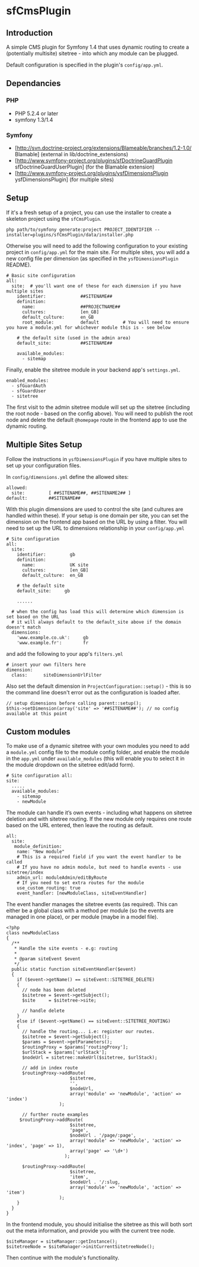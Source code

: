 sfCmsPlugin
===========

Introduction
------------

A simple CMS plugin for Symfony 1.4 that uses dynamic routing to create a (potentially multisite) sitetree - into which any module can be plugged.

Default configuration is specified in the plugin's `config/app.yml`.

Dependancies
------------

### PHP
 * PHP 5.2.4 or later
 * symfony 1.3/1.4

### Symfony

 * [http://svn.doctrine-project.org/extensions/Blameable/branches/1.2-1.0/ Blamable] (external in lib/doctrine_extensions)
 * [http://www.symfony-project.org/plugins/sfDoctrineGuardPlugin sfDoctrineGuardUserPlugin] (for the Blamable extension)
 * [http://www.symfony-project.org/plugins/ysfDimensionsPlugin ysfDimensionsPlugin] (for multiple sites)

Setup
-----

If it's a fresh setup of a project, you can use the installer to create a skeleton project using the `sfCmsPlugin`.

    php path/to/symfony generate:project PROJECT_IDENTIFIER --installer=plugins/sfCmsPlugin/data/installer.php

Otherwise you will need to add the following configuration to your existing project in `config/app.yml` for the main site.  For
multiple sites, you will add a new config file per dimension (as specified in the `ysfDimensionsPlugin` README).

	# Basic site configuration
	all:
	  site:  # you'll want one of these for each dimension if you have multiple sites
		identifier:				##SITENAME##
        definition:
          name: 				##PROJECTNAME##
          cultures: 			[en_GB]
	      default_culture: 		en_GB
		  root_module:          default			# You will need to ensure you have a module.yml for whichever module this is - see below
      	
	    # the default site (used in the admin area)
        default_site: 			##SITENAME##
     
        available_modules:
          - sitemap

Finally, enable the sitetree module in your backend app's `settings.yml`.  

    enabled_modules:
      - sfGuardAuth
      - sfGuardUser
      - sitetree

The first visit to the admin sitetree module will set up the sitetree (including the root node - based on the config above).  You will 
need to publish the root node and delete the default `@homepage` route in the frontend app to use the dynamic routing.


Multiple Sites Setup
--------------------

Follow the instructions in `ysfDimensionsPlugin` if you have multiple sites to set up your configuration files.

In `config/dimensions.yml` define the allowed sites:

    allowed:
	  site:         [ ##SITENAME##, ##SITENAME2## ]
	default:        ##SITENAME##

With this plugin dimensions are used to control the site (and cultures are handled within these).  If your setup is one domain per site, you can set
the dimension on the frontend app based on the URL by using a filter.  You will need to set up the URL to dimensions relationship in your  `config/app.yml`

    # Site configuration
    all:
      site:
        identifier:         gb
        definition:
          name:             UK site
          cultures:         [en_GB]
          default_culture:  en_GB
          
        # the default site
        default_site:     gb
        
        ......
      
      # when the config has load this will determine which dimension is set based on the URL
      # it will always default to the default_site above if the domain doesn't match
      dimensions:
        'www.example.co.uk':     gb
        'www.example.fr':        fr

and add the following to your app's `filters.yml`

    # insert your own filters here
    dimension:
      class:      siteDimensionUrlFilter

Also set the default dimension in `ProjectConfiguration::setup()` - this is so the command line doesn't error out as the configuration is loaded after.

    // setup dimensions before calling parent::setup();
    $this->setDimension(array('site' => '##SITENAME##'); // no config available at this point

Custom modules
--------------

To make use of a dynamic sitetree with your own modules you need to add a `module.yml` config file to the module config folder, and enable the module
in the `app.yml` under `available_modules` (this will enable you to select it in the module dropdown on the sitetree edit/add form).

	# Site configuration all:
	site: 
	  .....
	  available_modules: 
	    - sitemap
	    - newModule

The module can handle itʼs own events - including what happens on sitetree deletion and with sitetree routing. If the new module only requires one route 
based on the URL entered, then leave the routing as default.

	all: 
	  site:
	   module_definition: 
	    name: "New module" 
	    # This is a required field if you want the event handler to be called 
	    # If you have no admin module, but need to handle events - use sitetree/index 
	    admin_url: moduleAdmin/editByRoute 
	    # If you need to set extra routes for the module 
	    use_custom_routing: true 
	    event_handler: [newModuleClass, siteEventHandler]

The event handler manages the sitetree events (as required).  This can either be a global class with a method per module (so the events are managed in one place),
or per module (maybe in a model file).

	<?php
	class newModuleClass 
	{ 
	  /**
	   * Handle the site events - e.g: routing 
	   * 
	   * @param siteEvent $event 
	   */
	  public static function siteEventHandler($event) 
	  { 
		if ($event->getName() == siteEvent::SITETREE_DELETE) 
		{
	      // node has been deleted
	      $sitetree = $event->getSubject();
	      $site		= $sitetree->site;
     
	      // handle delete
	    } 
	    else if ($event->getName() == siteEvent::SITETREE_ROUTING) 
	    {
	      // handle the routing... i.e: register our routes.
	      $sitetree = $event->getSubject(); 
	      $params = $event->getParameters(); 
	      $routingProxy = $params['routingProxy']; 
	      $urlStack = $params['urlStack'];
	      $nodeUrl = sitetree::makeUrl($sitetree, $urlStack);

	      // add in index route
	      $routingProxy->addRoute( 
							$sitetree,
							'', 
							$nodeUrl, 
							array('module' => 'newModule', 'action' => 'index')
						);
						
		  // further route examples
		 $routingProxy->addRoute( 
           				    $sitetree,
				            'page', 
				            $nodeUrl . '/page/:page', 
				            array('module' => 'newModule', 'action' => 'index', 'page' => 1),
				            array('page' => '\d+')
				          );
				
		  $routingProxy->addRoute( 
							$sitetree,
							'item', 
							$nodeUrl . '/:slug, 
							array('module' => 'newModule', 'action' => 'item')
						);
		}
	  }
	}


In the frontend module, you should initialise the sitetree as this will both sort out the meta information, and provide you with the current tree node.

	$siteManager = siteManager::getInstance(); 
	$sitetreeNode = $siteManager->initCurrentSitetreeNode();

Then continue with the module's functionality.